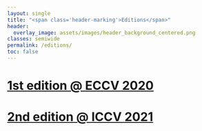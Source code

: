 ```yaml
---
layout: single
title: "<span class='header-marking'>Editions</span>"
header:
  overlay_image: assets/images/header_background_centered.png
classes: semiwide
permalink: /editions/
toc: false
---
```


# [1st edition @ ECCV 2020](/2020)
# [2nd edition @ ICCV 2021](/2021)